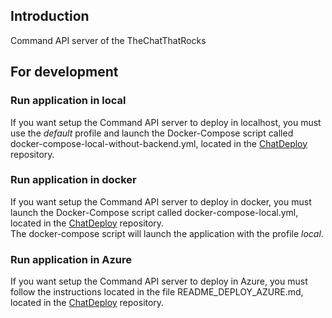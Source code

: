 ## Introduction
Command API server of the TheChatThatRocks

## For development
### Run application in local
If you want setup the Command API server to deploy in localhost, you must use the *default* profile and launch the
Docker-Compose script called docker-compose-local-without-backend.yml, located in the
[ChatDeploy](https://github.com/TheChatThatRocks/ChatDeploy) repository.

### Run application in docker 
If you want setup the Command API server to deploy in docker, you must launch the
Docker-Compose script called docker-compose-local.yml, located in the
[ChatDeploy](https://github.com/TheChatThatRocks/ChatDeploy) repository.  
The docker-compose script will launch the application with the profile *local*.

### Run application in Azure
If you want setup the Command API server to deploy in Azure, you must follow the instructions located in the file
README_DEPLOY_AZURE.md, located in the [ChatDeploy](https://github.com/TheChatThatRocks/ChatDeploy) repository.